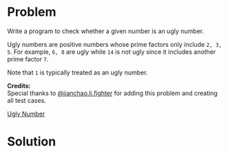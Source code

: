 
# Problem

Write a program to check whether a given number is an ugly number.

Ugly numbers are positive numbers whose prime factors only include `2, 3, 5`.
For example, `6, 8` are ugly while `14` is not ugly since it includes another
prime factor `7`.

Note that `1` is typically treated as an ugly number.

**Credits:**  
Special thanks to
[@jianchao.li.fighter](https://leetcode.com/discuss/user/jianchao.li.fighter)
for adding this problem and creating all test cases.



[Ugly Number](https://leetcode.com/problems/ugly-number)

# Solution



